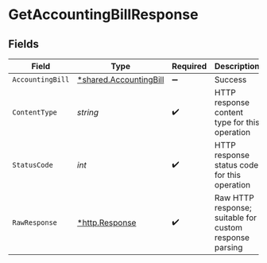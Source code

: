# GetAccountingBillResponse


## Fields

| Field                                                                  | Type                                                                   | Required                                                               | Description                                                            |
| ---------------------------------------------------------------------- | ---------------------------------------------------------------------- | ---------------------------------------------------------------------- | ---------------------------------------------------------------------- |
| `AccountingBill`                                                       | [*shared.AccountingBill](../../../pkg/models/shared/accountingbill.md) | :heavy_minus_sign:                                                     | Success                                                                |
| `ContentType`                                                          | *string*                                                               | :heavy_check_mark:                                                     | HTTP response content type for this operation                          |
| `StatusCode`                                                           | *int*                                                                  | :heavy_check_mark:                                                     | HTTP response status code for this operation                           |
| `RawResponse`                                                          | [*http.Response](https://pkg.go.dev/net/http#Response)                 | :heavy_check_mark:                                                     | Raw HTTP response; suitable for custom response parsing                |